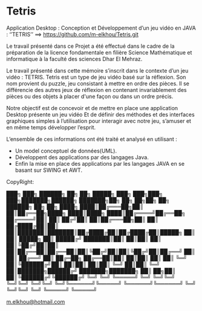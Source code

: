 # Tetris
Application Desktop : Conception et Développement d’un jeu vidéo en JAVA : ‘’TETRIS’’
==> https://github.com/m-elkhou/Tetris.git

Le travail présenté dans ce Projet a été effectué dans le cadre de la préparation de la licence fondamentale en filière Science Mathématique et informatique à la faculté des sciences Dhar El Mehraz.

Le travail présenté dans cette mémoire s’inscrit dans le contexte d’un jeu vidéo : TETRIS. Tetris est un type de jeu vidéo basé sur la réflexion. Son nom provient du puzzle, jeu consistant à mettre en ordre des pièces. Il se différencie des autres jeux de réflexion en contenant invariablement des pièces ou des objets à placer d'une façon ou dans un ordre précis.

Notre objectif est de concevoir et de mettre en place une application Desktop présente un jeu vidéo Et de définir des méthodes et des interfaces graphiques simples à l’utilisation pour interagir avec notre jeu, s’amuser et en même temps développer l’esprit.

L’ensemble de ces informations ont été traité et analysé en utilisant :

- Un model conceptuel de données(UML). 
- Développent des applications par des langages Java. 
- Enfin la mise en place des applications par les langages JAVA en se basant sur SWING et AWT.

CopyRight:

███╗   ███╗ ██████╗ ██╗  ██╗ █████╗ ███╗   ███╗███╗   ███╗███████╗██████╗     ███████╗██╗         ██╗  ██╗██╗  ██╗ ██████╗ ██╗   ██╗
████╗ ████║██╔═══██╗██║  ██║██╔══██╗████╗ ████║████╗ ████║██╔════╝██╔══██╗    ██╔════╝██║         ██║ ██╔╝██║  ██║██╔═══██╗██║   ██║
██╔████╔██║██║   ██║███████║███████║██╔████╔██║██╔████╔██║█████╗  ██║  ██║    █████╗  ██║         █████╔╝ ███████║██║   ██║██║   ██║
██║╚██╔╝██║██║   ██║██╔══██║██╔══██║██║╚██╔╝██║██║╚██╔╝██║██╔══╝  ██║  ██║    ██╔══╝  ██║         ██╔═██╗ ██╔══██║██║   ██║██║   ██║
██║ ╚═╝ ██║╚██████╔╝██║  ██║██║  ██║██║ ╚═╝ ██║██║ ╚═╝ ██║███████╗██████╔╝    ███████╗███████╗    ██║  ██╗██║  ██║╚██████╔╝╚██████╔╝
╚═╝     ╚═╝ ╚═════╝ ╚═╝  ╚═╝╚═╝  ╚═╝╚═╝     ╚═╝╚═╝     ╚═╝╚══════╝╚═════╝     ╚══════╝╚══════╝    ╚═╝  ╚═╝╚═╝  ╚═╝ ╚═════╝  ╚═════╝ 

m.elkhou@hotmail.com
